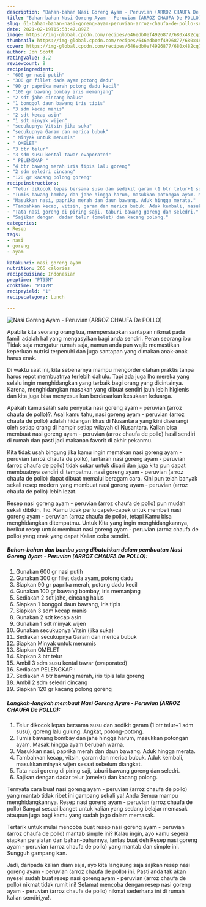 ```yaml
---
description: "Bahan-bahan Nasi Goreng Ayam - Peruvian (ARROZ CHAUFA De POLLO) Sederhana dan Mudah Dibuat"
title: "Bahan-bahan Nasi Goreng Ayam - Peruvian (ARROZ CHAUFA De POLLO) Sederhana dan Mudah Dibuat"
slug: 61-bahan-bahan-nasi-goreng-ayam-peruvian-arroz-chaufa-de-pollo-sederhana-dan-mudah-dibuat
date: 2021-02-19T15:53:47.892Z
image: https://img-global.cpcdn.com/recipes/646edb0ef4926877/680x482cq70/nasi-goreng-ayam-peruvian-arroz-chaufa-de-pollo-foto-resep-utama.jpg
thumbnail: https://img-global.cpcdn.com/recipes/646edb0ef4926877/680x482cq70/nasi-goreng-ayam-peruvian-arroz-chaufa-de-pollo-foto-resep-utama.jpg
cover: https://img-global.cpcdn.com/recipes/646edb0ef4926877/680x482cq70/nasi-goreng-ayam-peruvian-arroz-chaufa-de-pollo-foto-resep-utama.jpg
author: Jon Scott
ratingvalue: 3.2
reviewcount: 8
recipeingredient:
- "600 gr nasi putih"
- "300 gr fillet dada ayam potong dadu"
- "90 gr paprika merah potong dadu kecil"
- "100 gr bawang bombay iris memanjang"
- "2 sdt jahe cincang halus"
- "1 bonggol daun bawang iris tipis"
- "3 sdm kecap manis"
- "2 sdt kecap asin"
- "1 sdt minyak wijen"
- "secukupnya Vitsin jika suka"
- "secukupnya Garam dan merica bubuk"
- " Minyak untuk menumis"
- " OMELET"
- "3 btr telur"
- "3 sdm susu kental tawar evaporated"
- " PELENGKAP "
- "4 btr bawang merah iris tipis lalu goreng"
- "2 sdm seledri cincang"
- "120 gr kacang polong goreng"
recipeinstructions:
- "Telur dikocok lepas bersama susu dan sedikit garam (1 btr telur+1 sdm susu), goreng lalu gulung. Angkat, potong-potong."
- "Tumis bawang bombay dan jahe hingga harum, masukkan potongan ayam. Masak hingga ayam berubah warna."
- "Masukkan nasi, paprika merah dan daun bawang. Aduk hingga merata."
- "Tambahkan kecap, vitsin, garam dan merica bubuk. Aduk kembali, masukkan minyak wijen sesaat sebelum diangkat."
- "Tata nasi goreng di piring saji, taburi bawang goreng dan seledri."
- "Sajikan dengan  dadar telur (omelet) dan kacang polong."
categories:
- Resep
tags:
- nasi
- goreng
- ayam

katakunci: nasi goreng ayam 
nutrition: 266 calories
recipecuisine: Indonesian
preptime: "PT35M"
cooktime: "PT47M"
recipeyield: "1"
recipecategory: Lunch

---
```



![Nasi Goreng Ayam - Peruvian (ARROZ CHAUFA De POLLO)](https://img-global.cpcdn.com/recipes/646edb0ef4926877/680x482cq70/nasi-goreng-ayam-peruvian-arroz-chaufa-de-pollo-foto-resep-utama.jpg)

Apabila kita seorang orang tua, mempersiapkan santapan nikmat pada famili adalah hal yang mengasyikan bagi anda sendiri. Peran seorang ibu Tidak saja mengatur rumah saja, namun anda pun wajib memastikan keperluan nutrisi terpenuhi dan juga santapan yang dimakan anak-anak harus enak.

Di waktu  saat ini, kita sebenarnya mampu mengorder olahan praktis tanpa harus repot membuatnya terlebih dahulu. Tapi ada juga lho mereka yang selalu ingin menghidangkan yang terbaik bagi orang yang dicintainya. Karena, menghidangkan masakan yang dibuat sendiri jauh lebih higienis dan kita juga bisa menyesuaikan berdasarkan kesukaan keluarga. 



Apakah kamu salah satu penyuka nasi goreng ayam - peruvian (arroz chaufa de pollo)?. Asal kamu tahu, nasi goreng ayam - peruvian (arroz chaufa de pollo) adalah hidangan khas di Nusantara yang kini disenangi oleh setiap orang di hampir setiap wilayah di Nusantara. Kalian bisa membuat nasi goreng ayam - peruvian (arroz chaufa de pollo) hasil sendiri di rumah dan pasti jadi makanan favorit di akhir pekanmu.

Kita tidak usah bingung jika kamu ingin memakan nasi goreng ayam - peruvian (arroz chaufa de pollo), lantaran nasi goreng ayam - peruvian (arroz chaufa de pollo) tidak sukar untuk dicari dan juga kita pun dapat membuatnya sendiri di tempatmu. nasi goreng ayam - peruvian (arroz chaufa de pollo) dapat dibuat memalui beragam cara. Kini pun telah banyak sekali resep modern yang membuat nasi goreng ayam - peruvian (arroz chaufa de pollo) lebih lezat.

Resep nasi goreng ayam - peruvian (arroz chaufa de pollo) pun mudah sekali dibikin, lho. Kamu tidak perlu capek-capek untuk membeli nasi goreng ayam - peruvian (arroz chaufa de pollo), tetapi Kamu bisa menghidangkan ditempatmu. Untuk Kita yang ingin menghidangkannya, berikut resep untuk membuat nasi goreng ayam - peruvian (arroz chaufa de pollo) yang enak yang dapat Kalian coba sendiri.

<!--inarticleads1-->

##### Bahan-bahan dan bumbu yang dibutuhkan dalam pembuatan Nasi Goreng Ayam - Peruvian (ARROZ CHAUFA De POLLO):

1. Gunakan 600 gr nasi putih
1. Gunakan 300 gr fillet dada ayam, potong dadu
1. Siapkan 90 gr paprika merah, potong dadu kecil
1. Gunakan 100 gr bawang bombay, iris memanjang
1. Sediakan 2 sdt jahe, cincang halus
1. Siapkan 1 bonggol daun bawang, iris tipis
1. Siapkan 3 sdm kecap manis
1. Gunakan 2 sdt kecap asin
1. Gunakan 1 sdt minyak wijen
1. Gunakan secukupnya Vitsin (jika suka)
1. Sediakan secukupnya Garam dan merica bubuk
1. Siapkan  Minyak untuk menumis
1. Siapkan  OMELET
1. Siapkan 3 btr telur
1. Ambil 3 sdm susu kental tawar (evaporated)
1. Sediakan  PELENGKAP :
1. Sediakan 4 btr bawang merah, iris tipis lalu goreng
1. Ambil 2 sdm seledri cincang
1. Siapkan 120 gr kacang polong goreng




<!--inarticleads2-->

##### Langkah-langkah membuat Nasi Goreng Ayam - Peruvian (ARROZ CHAUFA De POLLO):

1. Telur dikocok lepas bersama susu dan sedikit garam (1 btr telur+1 sdm susu), goreng lalu gulung. Angkat, potong-potong.
1. Tumis bawang bombay dan jahe hingga harum, masukkan potongan ayam. Masak hingga ayam berubah warna.
1. Masukkan nasi, paprika merah dan daun bawang. Aduk hingga merata.
1. Tambahkan kecap, vitsin, garam dan merica bubuk. Aduk kembali, masukkan minyak wijen sesaat sebelum diangkat.
1. Tata nasi goreng di piring saji, taburi bawang goreng dan seledri.
1. Sajikan dengan  dadar telur (omelet) dan kacang polong.




Ternyata cara buat nasi goreng ayam - peruvian (arroz chaufa de pollo) yang mantab tidak ribet ini gampang sekali ya! Anda Semua mampu menghidangkannya. Resep nasi goreng ayam - peruvian (arroz chaufa de pollo) Sangat sesuai banget untuk kalian yang sedang belajar memasak ataupun juga bagi kamu yang sudah jago dalam memasak.

Tertarik untuk mulai mencoba buat resep nasi goreng ayam - peruvian (arroz chaufa de pollo) mantab simple ini? Kalau ingin, ayo kamu segera siapkan peralatan dan bahan-bahannya, lantas buat deh Resep nasi goreng ayam - peruvian (arroz chaufa de pollo) yang mantab dan simple ini. Sungguh gampang kan. 

Jadi, daripada kalian diam saja, ayo kita langsung saja sajikan resep nasi goreng ayam - peruvian (arroz chaufa de pollo) ini. Pasti anda tak akan nyesel sudah buat resep nasi goreng ayam - peruvian (arroz chaufa de pollo) nikmat tidak rumit ini! Selamat mencoba dengan resep nasi goreng ayam - peruvian (arroz chaufa de pollo) nikmat sederhana ini di rumah kalian sendiri,ya!.

